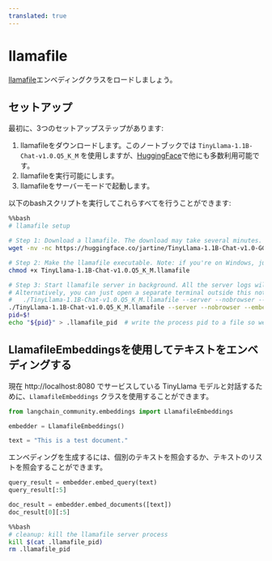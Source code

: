 ```yaml
---
translated: true
---
```


# llamafile

[llamafile](https://github.com/Mozilla-Ocho/llamafile)エンベディングクラスをロードしましょう。

## セットアップ

最初に、3つのセットアップステップがあります:

1. llamafileをダウンロードします。このノートブックでは `TinyLlama-1.1B-Chat-v1.0.Q5_K_M` を使用しますが、[HuggingFace](https://huggingface.co/models?other=llamafile)で他にも多数利用可能です。
2. llamafileを実行可能にします。
3. llamafileをサーバーモードで起動します。

以下のbashスクリプトを実行してこれらすべてを行うことができます:

```bash
%%bash
# llamafile setup

# Step 1: Download a llamafile. The download may take several minutes.
wget -nv -nc https://huggingface.co/jartine/TinyLlama-1.1B-Chat-v1.0-GGUF/resolve/main/TinyLlama-1.1B-Chat-v1.0.Q5_K_M.llamafile

# Step 2: Make the llamafile executable. Note: if you're on Windows, just append '.exe' to the filename.
chmod +x TinyLlama-1.1B-Chat-v1.0.Q5_K_M.llamafile

# Step 3: Start llamafile server in background. All the server logs will be written to 'tinyllama.log'.
# Alternatively, you can just open a separate terminal outside this notebook and run:
#   ./TinyLlama-1.1B-Chat-v1.0.Q5_K_M.llamafile --server --nobrowser --embedding
./TinyLlama-1.1B-Chat-v1.0.Q5_K_M.llamafile --server --nobrowser --embedding > tinyllama.log 2>&1 &
pid=$!
echo "${pid}" > .llamafile_pid  # write the process pid to a file so we can terminate the server later
```

## LlamafileEmbeddingsを使用してテキストをエンベディングする

現在 http://localhost:8080 でサービスしている TinyLlama モデルと対話するために、`LlamafileEmbeddings` クラスを使用することができます。

```python
from langchain_community.embeddings import LlamafileEmbeddings
```

```python
embedder = LlamafileEmbeddings()
```

```python
text = "This is a test document."
```

エンベディングを生成するには、個別のテキストを照会するか、テキストのリストを照会することができます。

```python
query_result = embedder.embed_query(text)
query_result[:5]
```

```python
doc_result = embedder.embed_documents([text])
doc_result[0][:5]
```

```bash
%%bash
# cleanup: kill the llamafile server process
kill $(cat .llamafile_pid)
rm .llamafile_pid
```
